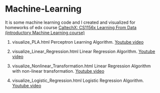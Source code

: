 Machine-Learning
========================================

It is some machine learning code and I created and visualized for homeworks of edx course
[CaltechX: CS1156x Learning From Data (introductory Machine Learning course)](https://courses.edx.org/courses/CaltechX/CS1156x/Fall2013/info)

1. visualize_PLA.html
Perceptron Learning Algorithm. [Youtube video](http://www.youtube.com/watch?v=6DKTZV_6vZ4)

2. visualize_Linear_Regression.html
Linear Regression Algorithm. [Youtube video](http://www.youtube.com/watch?v=eS3aiwVCbwQ)

3. visualize_Nonlinear_Transformation.html
Linear Regression Algorithm with non-linear transformation. [Youtube video](http://www.youtube.com/watch?v=rlJF6okb1rI)

4. visualize_Logistic_Regression.html
Logistic Regression Algorithm. [Youtube video](http://www.youtube.com/watch?v=rlJF6okb1rI)
